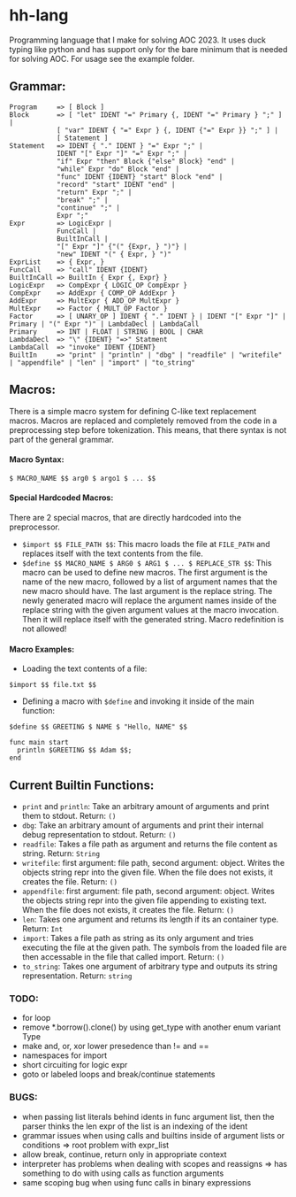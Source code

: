 # hh-lang

Programming language that I make for solving AOC 2023.
It uses duck typing like python and has support only for the bare minimum that is needed for solving AOC.
For usage see the example folder.

## Grammar:
```
Program     => [ Block ]
Block       => [ "let" IDENT "=" Primary {, IDENT "=" Primary } ";" ] |
            [ "var" IDENT { "=" Expr } {, IDENT {"=" Expr }} ";" ] |
            [ Statement ]
Statement   => IDENT { "." IDENT } "=" Expr ";" |
            IDENT "[" Expr "]" "=" Expr ";" |
            "if" Expr "then" Block {"else" Block} "end" |
            "while" Expr "do" Block "end" |
            "func" IDENT {IDENT} "start" Block "end" |
            "record" "start" IDENT "end" |
            "return" Expr ";" |
            "break" ";" |
            "continue" ";" |
            Expr ";"
Expr        => LogicExpr |
            FuncCall |
            BuiltInCall |
            "[" Expr "]" {"(" {Expr, } ")"} |
            "new" IDENT "(" { Expr, } ")"
ExprList    => { Expr, }
FuncCall    => "call" IDENT {IDENT}
BuiltInCall => BuiltIn { Expr {, Expr} }
LogicExpr   => CompExpr { LOGIC_OP CompExpr }
CompExpr    => AddExpr { COMP_OP AddExpr }
AddExpr     => MultExpr { ADD_OP MultExpr }
MultExpr    => Factor { MULT_OP Factor }
Factor      => [ UNARY_OP ] IDENT { "." IDENT } | IDENT "[" Expr "]" | Primary | "(" Expr ")" | LambdaDecl | LambdaCall
Primary     => INT | FLOAT | STRING | BOOL | CHAR
LambdaDecl  => "\" {IDENT} "=>" Statment
LambdaCall  => "invoke" IDENT {IDENT}
BuiltIn     => "print" | "println" | "dbg" | "readfile" | "writefile" | "appendfile" | "len" | "import" | "to_string"
```

## Macros:
There is a simple macro system for defining C-like text replacement macros.
Macros are replaced and completely removed from the code in a preprocessing step before tokenization.
This means, that there syntax is not part of the general grammar.

#### Macro Syntax:
`$ MACRO_NAME $$ arg0 $ argo1 $ ... $$`

#### Special Hardcoded Macros:
There are 2 special macros, that are directly hardcoded into the preprocessor.
  - `$import $$ FILE_PATH $$`: This macro loads the file at `FILE_PATH` and replaces itself with the text contents from the file.
  - `$define $$ MACRO_NAME $ ARG0 $ ARG1 $ ... $ REPLACE_STR $$`: This macro can be used to define new macros. The first argument is the name of the new macro, followed by a list of argument names that the new macro should have. The last argument is the replace string. The newly generated macro will replace the argument names inside of the replace string with the given argument values at the macro invocation. Then it will replace itself with the generated string. Macro redefinition is not allowed!

#### Macro Examples:
  - Loading the text contents of a file:
  ```hll
  $import $$ file.txt $$
  ```
  - Defining a macro with `$define` and invoking it inside of the main function:
  ```
  $define $$ GREETING $ NAME $ "Hello, NAME" $$  
  
  func main start
    println $GREETING $$ Adam $$;
  end
  ```

## Current Builtin Functions:
  - `print` and `println`: Take an arbitrary amount of arguments and print them to stdout. Return: `()`
  - `dbg`: Take an arbitrary amount of arguments and print their internal debug representation to stdout. Return: `()` 
  - `readfile`: Takes a file path as argument and returns the file content as string. Return: `String`
  - `writefile`: first argument: file path, second argument: object. Writes the objects string repr into the given file. When the file does not exists, it creates the file. Return: `()`
  - `appendfile`: first argument: file path, second argument: object. Writes the objects string repr into the given file appending to existing text. When the file does not exists, it creates the file. Return: `()`
  - `len`: Takes one argument and returns its length if its an container type. Return: `Int`
  - `import`: Takes a file path as string as its only argument and tries executing the file at the given path. The symbols from the loaded file are then accessable in the file that called import. Return: `()`
  - `to_string`: Takes one argument of arbitrary type and outputs its string representation. Return: `string`

### TODO:
  - for loop
  - remove *.borrow().clone() by using get_type with another enum variant Type
  - make and, or, xor lower presedence than != and ==
  - namespaces for import
  - short circuiting for logic expr
  - goto or labeled loops and break/continue statements

### BUGS:
  - when passing list literals behind idents in func argument list, then the parser thinks the len expr of the list is an indexing of the ident
  - grammar issues when using calls and builtins inside of argument lists or conditions => root problem with expr_list
  - allow break, continue, return only in appropriate context
  - interpreter has problems when dealing with scopes and reassigns => has something to do with using calls as function arguments
  - same scoping bug when using func calls in binary expressions